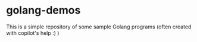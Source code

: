 # golang-demos

This is a simple repository of some sample Golang programs (often created with copilot's help :) )
